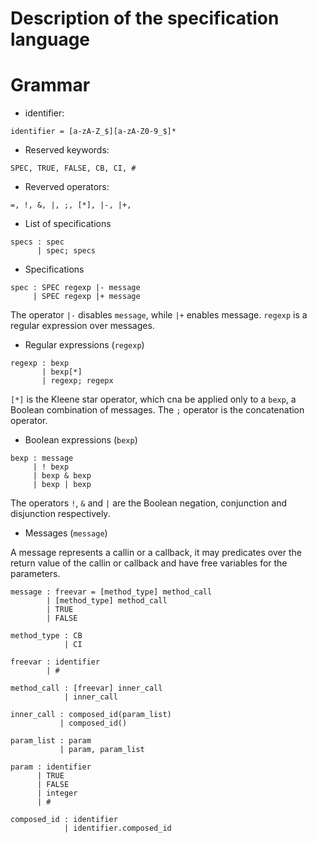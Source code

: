 # Description of the specification language




# Grammar

- identifier:
```
identifier = [a-zA-Z_$][a-zA-Z0-9_$]*
```

- Reserved keywords:
```
SPEC, TRUE, FALSE, CB, CI, #
```

- Reverved operators:
```
=, !, &, |, ;, [*], |-, |+,
```

- List of specifications
```
specs : spec
      | spec; specs
```

- Specifications
```
spec : SPEC regexp |- message
     | SPEC regexp |+ message
```

The operator `|-` disables `message`, while `|+` enables message.
`regexp` is a regular expression over messages.


- Regular expressions (`regexp`)
```
regexp : bexp
       | bexp[*]
       | regexp; regepx
```

`[*]` is the Kleene star operator, which cna be applied only to a
`bexp`, a Boolean combination of messages.
The `;` operator is the concatenation operator.


- Boolean expressions (`bexp`)
```
bexp : message
     | ! bexp
     | bexp & bexp
     | bexp | bexp
```

The operators `!`, `&` and `|` are the Boolean negation, conjunction
and disjunction respectively.


- Messages (`message`)

A message represents a callin or a callback, it may predicates over
the return value of the callin or callback and have free variables for
the parameters.


```
message : freevar = [method_type] method_call
        | [method_type] method_call
        | TRUE
        | FALSE

method_type : CB
            | CI

freevar : identifier
        | #
        
method_call : [freevar] inner_call
            | inner_call
            
inner_call : composed_id(param_list)
           | composed_id()
           
param_list : param
           | param, param_list
           
param : identifier
      | TRUE
      | FALSE
      | integer
      | #

composed_id : identifier
            | identifier.composed_id

```
